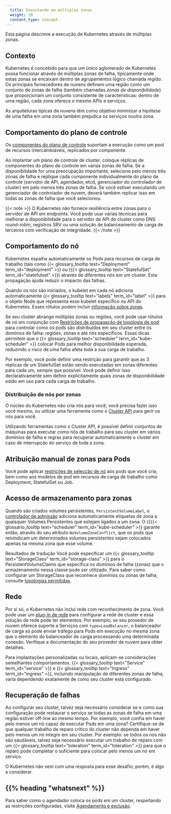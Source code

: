```yaml
---
  title: Executando em múltiplas zonas
  weight: 20
  content_type: concept
---
```


<!-- overview -->

Esta página descreve a execução de Kubernetes através de múltiplas zonas.

<!-- body -->

## Contexto

Kubernetes é concebido para que um único aglomerado de Kubernetes possa funcionar através de múltiplas zonas de falha, tipicamente onde estas zonas se encaixam dentro de agrupamentos lógico chamada _região_. Os principais fornecedores de nuvens definem uma região como um conjunto de zonas de falha (também chamadas _zonas de disponibilidade_) que proporcionam um conjunto consistente de características: dentro de uma região, cada zona oferece o mesmo APIs e serviços.

As arquiteturas típicas de nuvens têm como objetivo minimizar a hipótese de uma falha em uma zona também prejudica os serviços noutra zona.

## Comportamento do plano de controle

Os [componentes do plano de controle](/docs/concepts/overview/components/#control-plane-components) suportam a execução como um pool de recursos intercambiáveis, replicados por
componente.

Ao implantar um plano de controle de cluster, coloque réplicas de componentes do plano de controle em várias zonas de falha. Se a disponibilidade for uma preocupação importante, selecione pelo menos três zonas de falha e replique cada componente individualmente do plano de controle (servidor de API, agendador, etcd, gerenciador do controlador de cluster) em pelo menos três zonas de falha. Se você estiver executando um gerenciador de controlador de nuvem, deverá também replicar isso em todas as zonas de falha que você selecionou.

{{< note >}}
O Kubernetes não fornece resiliência entre zonas para o servidor de API em endpoints. Você pode usar várias técnicas para melhorar a disponibilidade para o servidor de API do cluster como DNS round-robin, registros SRV ou
uma solução de balanceamento de carga de terceiros com verificação de integridade.
{{< /note >}}

## Comportamento do nó

Kubernetes espalha automaticamente os Pods para
recursos de carga de trabalho (tais como {{< glossary_tooltip text="Deployment" term_id="deployment" >}} ou {{{< glossary_tooltip text="StatefulSet" term_id="statefulset" >}}) através de diferentes nós em um cluster. Esta propagação ajuda
reduzir o impacto das falhas.

Quando os nós são iniciados, o kubelet em cada nó adiciona automaticamente {{< glossary_tooltip text="labels" term_id="label" >}} para o objeto Node que representa esse kubelet específico na API do Kubernetes. Esses rótulos podem incluir [informação sobre zonas](/docs/reference/labels-annotations-taints/#topologykubernetesiozone).

Se seu cluster abrange múltiplas zonas ou regiões, você pode usar rótulos de nó em conjunção com [Restrições de propagação de topologia de pod](/docs/concepts/workloads/pods/pod-topology-spread-constraints/) para controlar como os pods são distribuídos em seu cluster entre os domínios de falha: regiões, zonas e até nós específicos.
Essas dicas permitem que o {{< glossary_tooltip text="scheduler" term_id="kube-scheduler" >}} colocar Pods para melhor disponibilidade esperada, reduzindo o risco de uma falha afeta toda a sua carga de trabalho.

Por exemplo, você pode definir uma restrição para garantir que as 3 réplicas de um StatefulSet estão sendo executadas em zonas diferentes para cada um, sempre que possível. Você pode definir isso declarativamente sem definir explicitamente quais zonas de disponibilidade estão em uso para cada carga de trabalho.

### Distribuição de nós por zonas

O núcleo do Kubernetes não cria nós para você; você precisa fazer isso você mesmo, ou utilizar uma ferramenta como o [Cluster API](https://cluster-api.sigs.k8s.io/) para
gerir os nós para você.

Utilizando ferramentas como o Cluster API, é possível definir conjuntos de máquinas para executar como nós de trabalho para seu cluster em vários domínios de falha e regras para recuperar automaticamente o cluster em caso de interrupção do serviço de toda a zona.

## Atribuição manual de zonas para Pods

Você pode aplicar [restrições de selecção de nó](/docs/concepções/concepções/cheduling-eviction/assign-pod-node-node/#nodeselector) aos pods que você cria, bem como aos modelos de pod em recursos de carga de trabalho como Deployment, StatefulSet ou Job.

## Acesso de armazenamento para zonas

Quando são criados volumes persistentes, `PersistentVolumeLabel`, o [controlador de admissão](/docs/reference/access-authn-authz/admission-controllers/) adiciona automaticamente etiquetas de zona a quaisquer Volumes Persistentes que estejam ligados a um
zona. O {{{{< glossário_tooltip text="scheduler" term_id="kube-scheduler" >}} garante então, através do seu atributo `NoVolumeZoneConflict`, que os pods que reivindicam um determinados volumes persistentes sejam colocados apenas na mesma zona que esse volume.

Resultados de tradução
Você pode especificar um {{< glossary_tooltip text="StorageClass" term_id="storage-class" >}} para o PersistentVolumeClaims que especifica os domínios de falha (zonas) que o armazenamento nessa classe pode ser utilizado. Para saber como configurar um StorageClass que reconhece domínios ou zonas de falha,
consulte [topologias permitidas](/docs/concepts/storage/storage-classes/#allowed-topologies).

## Rede

Por si só, o Kubernetes não inclui rede com reconhecimento de zona. Você pode usar um [plug-in de rede](/docs/concepts/extend-kubernetes/compute-storage-net/network-plugins/) para configurar a rede de cluster e essa solução de rede pode ter elementos. Por exemplo, se seu provedor de nuvem oferece suporte a Serviços com `type=LoadBalancer`, o balanceador de carga só pode enviar tráfego para Pods em execução no mesma zona que o elemento do balanceador de carga processando uma determinada conexão. Verifique a documentação do seu provedor de nuvem para obter detalhes.

Para implantações personalizadas ou locais, aplicam-se considerações semelhantes comportamentos. {{< glossary_tooltip text="Service" term_id="service" >}} e {{< glossary_tooltip text="Ingress" term_id="ingress" >}}, incluindo manipulação de diferentes zonas de falha, varia dependendo exatamente de como seu cluster está configurado.

## Recuperação de falhas

Ao configurar seu cluster, talvez seja necessário considerar se e como sua configuração pode restaurar o serviço se todas as zonas de falha em uma região estiver off-line ao mesmo tempo. Por exemplo, você confia em haver pelo menos um nó capaz de executar Pods em uma zona? Certifique-se de que qualquer trabalho de reparo crítico do cluster não dependa em haver pelo menos um nó íntegro em seu cluster. Por exemplo: se todos os nós não são saudáveis, talvez seja necessário executar um trabalho de reparo com um {{< glossary_tooltip text="toleration" term_id="toleration" >}} para que o reparo pode completar o suficiente para colocar pelo menos um nó em serviço.

O Kubernetes não vem com uma resposta para esse desafio; porém, é algo a considerar.

## {{% heading "whatsnext" %}}

Para saber como o agendador coloca os pods em um cluster, respeitando as restrições configuradas,
visite [Agendamento e exclusão](/docs/concepts/scheduling-eviction/).
